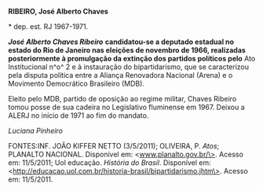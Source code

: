 **RIBEIRO, José Alberto Chaves**

\* dep. est. RJ 1967-1971.

***José Alberto Chaves Ribeiro*** **candidatou-se a deputado estadual no
estado do Rio de Janeiro nas eleições de novembro de 1966, realizadas
posteriormente à promulgação da extinção dos partidos políticos pelo**
Ato Institucional n^o^ 2 e à instauração do bipartidarismo, que se
caracterizou pela disputa política entre a Aliança Renovadora Nacional
(Arena) e o Movimento Democrático Brasileiro (MDB).

Eleito pelo MDB, partido de oposição ao regime militar, Chaves Ribeiro
tomou posse de sua cadeira no Legislativo fluminense em 1967. Deixou a
ALERJ no início de 1971 ao fim do mandato.

*Luciana Pinheiro*

FONTES:INF. JOÃO KIFFER NETTO (3/5/2011); OLIVEIRA, P. *Atos*; PLANALTO
NACIONAL. Disponível em: \<www.planalto.gov.br/\>. Acesso em: 11/5/2011;
Uol educação. *História do Brasil*. Disponível em:
\<http://educacao.uol.com.br/historia-brasil/bipartidarismo.jhtm\>.
Acesso em: 11/5/2011.
